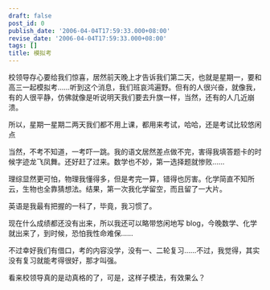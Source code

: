 ```yaml
---
draft: false
post_id: 0
publish_date: '2006-04-04T17:59:33.000+08:00'
revise_date: '2006-04-04T17:59:33.000+08:00'
tags: []
title: 模拟考
---
```


校领导存心要给我们惊喜，居然前天晚上才告诉我们第二天，也就是星期一，要和高三一起模拟考……听到这个消息，我们班哀鸿遍野。但有的人很兴奋，就像我，有的人很平静，仿佛就像是听说明天我们要去升旗一样，当然，还有的人几近崩溃。

所以，星期一星期二两天我们都不用上课，都用来考试，哈哈，还是考试比较悠闲点

当然，不考不知道，一考吓一跳。我的语文居然差点做不完，害得我填答题卡的时候字迹龙飞凤舞。还好赶了过来。数学也不妙，第一选择题就惨败……

理综显然更可怕，物理我懂得多，但是考完一算，错得也厉害。化学简直不知所云，生物也全靠猜想法。结果，第一次我化学留空，而且留了一大片。

英语是我最有把握的一科了，毕竟，我习惯了。

现在什么成绩都还没有出来，所以我还可以略带悠闲地写 blog，今晚数学、化学就出来了，到时候，恐怕我性命难保……

不过幸好我们有借口，考的内容没学，没有一、二轮复习……不过，我觉得，其实没有复习就能考得很好，那才叫强。

看来校领导真的是动真格的了，可是，这样子模法，有效果么？
